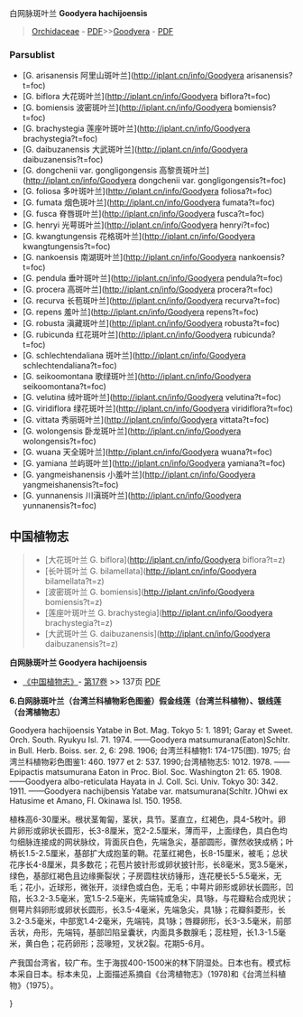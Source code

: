 白网脉斑叶兰 **Goodyera hachijoensis**

> [Orchidaceae](http://iplant.cn/info/Orchidaceae?t=foc) - [PDF](http://www.iplant.cn/foc/pdf/Orchidaceae.pdf)>>[Goodyera](http://iplant.cn/info/Goodyera?t=foc) - [PDF](http://www.iplant.cn/foc/pdf/Goodyera.pdf)

### Parsublist

* [G.  arisanensis  阿里山斑叶兰](http://iplant.cn/info/Goodyera arisanensis?t=foc)
* [G.  biflora  大花斑叶兰](http://iplant.cn/info/Goodyera biflora?t=foc)
* [G.  bomiensis  波密斑叶兰](http://iplant.cn/info/Goodyera bomiensis?t=foc)
* [G.  brachystegia  莲座叶斑叶兰](http://iplant.cn/info/Goodyera brachystegia?t=foc)
* [G.  daibuzanensis  大武斑叶兰](http://iplant.cn/info/Goodyera daibuzanensis?t=foc)
* [G.  dongchenii var. gongligongensis  高黎贡斑叶兰](http://iplant.cn/info/Goodyera dongchenii var. gongligongensis?t=foc)
* [G.  foliosa  多叶斑叶兰](http://iplant.cn/info/Goodyera foliosa?t=foc)
* [G.  fumata  烟色斑叶兰](http://iplant.cn/info/Goodyera fumata?t=foc)
* [G.  fusca  脊唇斑叶兰](http://iplant.cn/info/Goodyera fusca?t=foc)
* [G.  henryi  光萼斑叶兰](http://iplant.cn/info/Goodyera henryi?t=foc)
* [G.  kwangtungensis  花格斑叶兰](http://iplant.cn/info/Goodyera kwangtungensis?t=foc)
* [G.  nankoensis  南湖斑叶兰](http://iplant.cn/info/Goodyera nankoensis?t=foc)
* [G.  pendula  垂叶斑叶兰](http://iplant.cn/info/Goodyera pendula?t=foc)
* [G.  procera  高斑叶兰](http://iplant.cn/info/Goodyera procera?t=foc)
* [G.  recurva  长苞斑叶兰](http://iplant.cn/info/Goodyera recurva?t=foc)
* [G.  repens  羞叶兰](http://iplant.cn/info/Goodyera repens?t=foc)
* [G.  robusta  滇藏斑叶兰](http://iplant.cn/info/Goodyera robusta?t=foc)
* [G.  rubicunda  红花斑叶兰](http://iplant.cn/info/Goodyera rubicunda?t=foc)
* [G.  schlechtendaliana  斑叶兰](http://iplant.cn/info/Goodyera schlechtendaliana?t=foc)
* [G.  seikoomontana  歌绿斑叶兰](http://iplant.cn/info/Goodyera seikoomontana?t=foc)
* [G.  velutina  绒叶斑叶兰](http://iplant.cn/info/Goodyera velutina?t=foc)
* [G.  viridiflora  绿花斑叶兰](http://iplant.cn/info/Goodyera viridiflora?t=foc)
* [G.  vittata  秀丽斑叶兰](http://iplant.cn/info/Goodyera vittata?t=foc)
* [G.  wolongensis  卧龙斑叶兰](http://iplant.cn/info/Goodyera wolongensis?t=foc)
* [G.  wuana  天全斑叶兰](http://iplant.cn/info/Goodyera wuana?t=foc)
* [G.  yamiana  兰屿斑叶兰](http://iplant.cn/info/Goodyera yamiana?t=foc)
* [G.  yangmeishanensis  小羞叶兰](http://iplant.cn/info/Goodyera yangmeishanensis?t=foc)
* [G.  yunnanensis  川滇斑叶兰](http://iplant.cn/info/Goodyera yunnanensis?t=foc)


## 中国植物志

> * [大花斑叶兰  G.  biflora](http://iplant.cn/info/Goodyera biflora?t=z)
> * [长叶斑叶兰  G.  bilamellata](http://iplant.cn/info/Goodyera bilamellata?t=z)
> * [波密斑叶兰  G.  bomiensis](http://iplant.cn/info/Goodyera bomiensis?t=z)
> * [莲座叶斑叶兰  G.  brachystegia](http://iplant.cn/info/Goodyera brachystegia?t=z)
> * [大武斑叶兰  G.  daibuzanensis](http://iplant.cn/info/Goodyera daibuzanensis?t=z)


**白网脉斑叶兰 Goodyera hachijoensis**

* [《中国植物志》](http://www.iplant.cn/frps)- [第17卷](http://www.iplant.cn/frps/vol/17) >> 137页 [PDF](http://www.iplant.cn/frps/pdf/17/137.pdf)


**6.白网脉斑叶兰（台湾兰科植物彩色图鉴）假金线莲（台湾兰科植物）、银线莲（台湾植物志）**

Goodyera hachijoensis Yatabe in Bot. Mag. Tokyo 5: 1. 1891; Garay et Sweet. Orch. South. Ryukyu Isl. 71. 1974. ——Goodyera matsumurana(Eaton)Schltr. in Bull. Herb. Boiss. ser. 2, 6: 298. 1906; 台湾兰科植物1: 174-175(图). 1975; 台湾兰科植物彩色图鉴1: 460. 1977 et 2: 537. 1990;台湾植物志5: 1012. 1978. ——Epipactis matsumurana Eaton in Proc. Biol. Soc. Washington 21: 65. 1908. ——Goodyera albo-reticulata Hayata in J. Coll. Sci. Univ. Tokyo 30: 342. 1911. ——Goodyera nachijbensis Yatabe var. matsumurana(Schltr. )Ohwi ex Hatusime et Amano, Fl. Okinawa Isl. 150. 1958.

植株高6-30厘米。根状茎匍匐，茎状，具节。茎直立，红褐色，具4-5枚叶。卵片卵形或卵状长圆形，长3-8厘米，宽2-2.5厘米，薄而平，上面绿色，具白色均匀细脉连接成的网状脉纹，背面灰白色，先端急尖，基部圆形，骤然收狭成柄；叶柄长1.5-2.5厘米，基部扩大成抱茎的鞘。花茎红褐色，长8-15厘米，被毛；总状花序长4-8厘米，具多数花；花苞片披针形或卵状披针形，长8毫米，宽3.5毫米，绿色，基部红褐色且边缘撕裂状；子房圆柱状纺锤形，连花梗长5-5.5毫米，无毛；花小，近球形，微张开，淡绿色或白色，无毛；中萼片卵形或卵状长圆形，凹陷，长3.2-3.5毫米，宽1.5-2.5毫米，先端钝或急尖，具1脉，与花瓣粘合成兜状；侧萼片斜卵形或卵状长圆形，长3.5-4毫米，先端急尖，具1脉；花瓣斜菱形，长3.2-3.5毫米，中部宽1.4-2毫米，先端钝，具1脉；唇瓣卵形，长3-3.5毫米，前部舌状，舟形，先端钝，基部凹陷呈囊状，内面具多数腺毛；蕊柱短，长1.3-1.5毫米，黄白色；花药卵形；蕊喙短，叉状2裂。花期5-6月。

产我国台湾省，较广布。生于海拔400-1500米的林下阴湿处。日本也有。模式标本采自日本。标本未见，上面描述系摘自《台湾植物志》（1978)和《台湾兰科植物》（1975）。

}